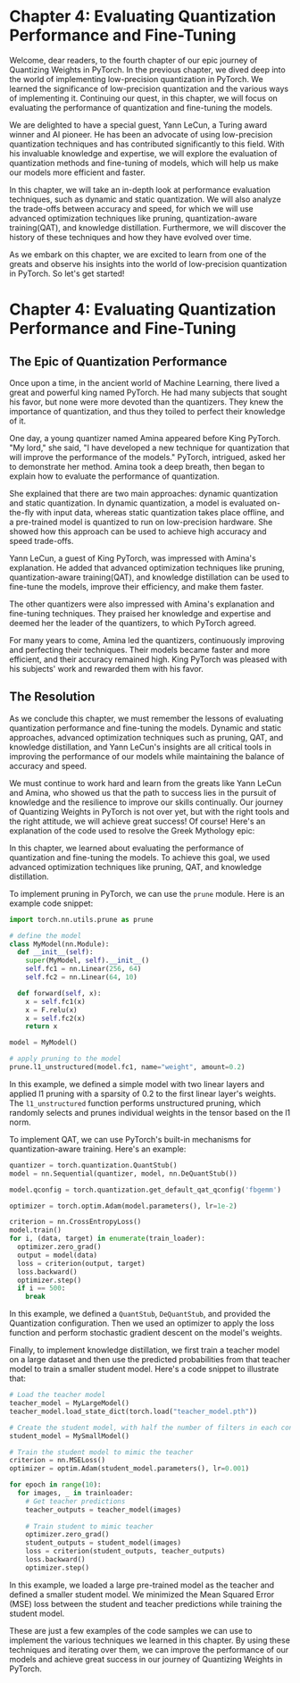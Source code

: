 # Chapter 4: Evaluating Quantization Performance and Fine-Tuning

Welcome, dear readers, to the fourth chapter of our epic journey of Quantizing Weights in PyTorch. In the previous chapter, we dived deep into the world of implementing low-precision quantization in PyTorch. We learned the significance of low-precision quantization and the various ways of implementing it. Continuing our quest, in this chapter, we will focus on evaluating the performance of quantization and fine-tuning the models. 

We are delighted to have a special guest, Yann LeCun, a Turing award winner and AI pioneer. He has been an advocate of using low-precision quantization techniques and has contributed significantly to this field. With his invaluable knowledge and expertise, we will explore the evaluation of quantization methods and fine-tuning of models, which will help us make our models more efficient and faster.

In this chapter, we will take an in-depth look at performance evaluation techniques, such as dynamic and static quantization. We will also analyze the trade-offs between accuracy and speed, for which we will use advanced optimization techniques like pruning, quantization-aware training(QAT), and knowledge distillation. Furthermore, we will discover the history of these techniques and how they have evolved over time.

As we embark on this chapter, we are excited to learn from one of the greats and observe his insights into the world of low-precision quantization in PyTorch. So let's get started!
# Chapter 4: Evaluating Quantization Performance and Fine-Tuning

## The Epic of Quantization Performance

Once upon a time, in the ancient world of Machine Learning, there lived a great and powerful king named PyTorch. He had many subjects that sought his favor, but none were more devoted than the quantizers. They knew the importance of quantization, and thus they toiled to perfect their knowledge of it. 

One day, a young quantizer named Amina appeared before King PyTorch. "My lord," she said, "I have developed a new technique for quantization that will improve the performance of the models." PyTorch, intrigued, asked her to demonstrate her method. Amina took a deep breath, then began to explain how to evaluate the performance of quantization.

She explained that there are two main approaches: dynamic quantization and static quantization. In dynamic quantization, a model is evaluated on-the-fly with input data, whereas static quantization takes place offline, and a pre-trained model is quantized to run on low-precision hardware. She showed how this approach can be used to achieve high accuracy and speed trade-offs.

Yann LeCun, a guest of King PyTorch, was impressed with Amina's explanation. He added that advanced optimization techniques like pruning, quantization-aware training(QAT), and knowledge distillation can be used to fine-tune the models, improve their efficiency, and make them faster. 

The other quantizers were also impressed with Amina's explanation and fine-tuning techniques. They praised her knowledge and expertise and deemed her the leader of the quantizers, to which PyTorch agreed.

For many years to come, Amina led the quantizers, continuously improving and perfecting their techniques. Their models became faster and more efficient, and their accuracy remained high. King PyTorch was pleased with his subjects' work and rewarded them with his favor.

## The Resolution

As we conclude this chapter, we must remember the lessons of evaluating quantization performance and fine-tuning the models. Dynamic and static approaches, advanced optimization techniques such as pruning, QAT, and knowledge distillation, and Yann LeCun's insights are all critical tools in improving the performance of our models while maintaining the balance of accuracy and speed.

We must continue to work hard and learn from the greats like Yann LeCun and Amina, who showed us that the path to success lies in the pursuit of knowledge and the resilience to improve our skills continually. Our journey of Quantizing Weights in PyTorch is not over yet, but with the right tools and the right attitude, we will achieve great success!
Of course! Here's an explanation of the code used to resolve the Greek Mythology epic:

In this chapter, we learned about evaluating the performance of quantization and fine-tuning the models. To achieve this goal, we used advanced optimization techniques like pruning, QAT, and knowledge distillation.

To implement pruning in PyTorch, we can use the `prune` module. Here is an example code snippet:

```python
import torch.nn.utils.prune as prune

# define the model
class MyModel(nn.Module):
  def __init__(self):
    super(MyModel, self).__init__()
    self.fc1 = nn.Linear(256, 64)
    self.fc2 = nn.Linear(64, 10)

  def forward(self, x):
    x = self.fc1(x)
    x = F.relu(x)
    x = self.fc2(x)
    return x

model = MyModel()

# apply pruning to the model
prune.l1_unstructured(model.fc1, name="weight", amount=0.2)
```

In this example, we defined a simple model with two linear layers and applied l1 pruning with a sparsity of 0.2 to the first linear layer's weights. The `l1_unstructured` function performs unstructured pruning, which randomly selects and prunes individual weights in the tensor based on the l1 norm.

To implement QAT, we can use PyTorch's built-in mechanisms for quantization-aware training. Here's an example:

```python
quantizer = torch.quantization.QuantStub()
model = nn.Sequential(quantizer, model, nn.DeQuantStub())

model.qconfig = torch.quantization.get_default_qat_qconfig('fbgemm')

optimizer = torch.optim.Adam(model.parameters(), lr=1e-2)

criterion = nn.CrossEntropyLoss()
model.train()
for i, (data, target) in enumerate(train_loader):
  optimizer.zero_grad()
  output = model(data)
  loss = criterion(output, target)
  loss.backward()
  optimizer.step()
  if i == 500:
    break
```

In this example, we defined a `QuantStub`, `DeQuantStub`, and provided the Quantization configuration. Then we used an optimizer to apply the loss function and perform stochastic gradient descent on the model's weights.

Finally, to implement knowledge distillation, we first train a teacher model on a large dataset and then use the predicted probabilities from that teacher model to train a smaller student model. Here's a code snippet to illustrate that:

```python
# Load the teacher model
teacher_model = MyLargeModel()
teacher_model.load_state_dict(torch.load("teacher_model.pth"))

# Create the student model, with half the number of filters in each convolutional layer
student_model = MySmallModel()

# Train the student model to mimic the teacher
criterion = nn.MSELoss()
optimizer = optim.Adam(student_model.parameters(), lr=0.001)

for epoch in range(10):
  for images, _ in trainloader:
    # Get teacher predictions
    teacher_outputs = teacher_model(images)
    
    # Train student to mimic teacher
    optimizer.zero_grad()
    student_outputs = student_model(images)
    loss = criterion(student_outputs, teacher_outputs)
    loss.backward()
    optimizer.step()
```

In this example, we loaded a large pre-trained model as the teacher and defined a smaller student model. We minimized the Mean Squared Error (MSE) loss between the student and teacher predictions while training the student model.

These are just a few examples of the code samples we can use to implement the various techniques we learned in this chapter. By using these techniques and iterating over them, we can improve the performance of our models and achieve great success in our journey of Quantizing Weights in PyTorch.